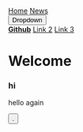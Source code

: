 <!DOCTYPE html>
<html lang="en" dir="ltr">
  <head>
    <link rel="stylesheet" href="websitestyle.css">
    <meta name="viewport" content="width=device-width, initial-scale=1">
    <link rel="stylesheet" href="https://cdnjs.cloudflare.com/ajax/libs/font-awesome/4.7.0/css/font-awesome.min.css">
    <div class="navbar">
      <a href="#home">Home</a>
      <a href="#news">News</a>
      <div
      <div class="dropdown">
        <button class="dropbtn">Dropdown
          <i class="fa fa-caret-down"></i>
        </button>
        <div class="dropdown-content">
          <a href="https://github.com/"><b>Github</b></a>
          <a href="#">Link 2</a>
          <a href="#">Link 3</a>
        </div>
      </div>
    </div>
    </head>
    <body>
      <h1>Welcome</h1>
         <h3>hi</h3>
        <p>hello again</p>
        <button id="button1">     .     </button>
  </body>
</html>
